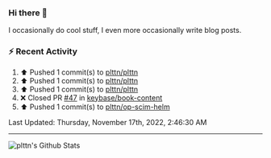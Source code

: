### Hi there 👋

I occasionally do cool stuff, I even more occasionally write blog posts.

<!--
**plttn/plttn** is a ✨ _special_ ✨ repository because its `README.md` (this file) appears on your GitHub profile.

Here are some ideas to get you started:

- 🔭 I’m currently working on ...
- 🌱 I’m currently learning ...
- 👯 I’m looking to collaborate on ...
- 🤔 I’m looking for help with ...
- 💬 Ask me about ...
- 📫 How to reach me: ...
- 😄 Pronouns: ...
- ⚡ Fun fact: ...
-->

### ⚡ Recent Activity
<!--RECENT_ACTIVITY:start-->
1. ⬆️ Pushed 1 commit(s) to [plttn/plttn](https://github.com/plttn/plttn)
2. ⬆️ Pushed 1 commit(s) to [plttn/plttn](https://github.com/plttn/plttn)
3. ⬆️ Pushed 1 commit(s) to [plttn/plttn](https://github.com/plttn/plttn)
4. ❌ Closed PR [#47](https://github.com/keybase/book-content/pull/47) in [keybase/book-content](https://github.com/keybase/book-content)
5. ⬆️ Pushed 1 commit(s) to [plttn/op-scim-helm](https://github.com/plttn/op-scim-helm)
<!--RECENT_ACTIVITY:end-->

<!--RECENT_ACTIVITY:last_update-->
Last Updated: Thursday, November 17th, 2022, 2:46:30 AM
<!--RECENT_ACTIVITY:last_update_end-->

---

<img align="left" alt="plttn's Github Stats" src="https://github-readme-stats.vercel.app/api?username=plttn&show_icons=true&hide_border=true" />
